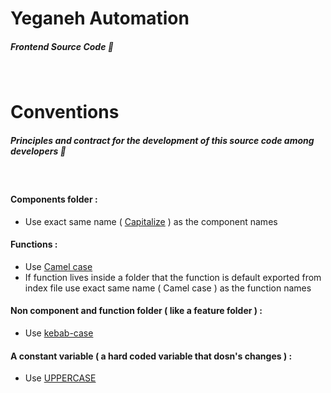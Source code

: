 # Yeganeh Automation

##### _Frontend Source Code 🚀_

&nbsp;

# Conventions

##### _Principles and contract for the development of this source code among developers 🤝_

&nbsp;

#### Components folder :

- Use exact same name ( [Capitalize][C] ) as the component names

#### Functions :

- Use [Camel case][Cc]
- If function lives inside a folder that the function is default exported from index file use exact same name ( Camel case ) as the function names

#### Non component and function folder ( like a feature folder ) :

- Use [kebab-case][kc]

#### A constant variable ( a hard coded variable that dosn's changes ) :

- Use [UPPERCASE][UC]

[//]: # "These are reference links used in the body of this note and get stripped out when the markdown processor does its job. There is no need to format nicely because it shouldn't be seen. Thanks SO - http://stackoverflow.com/questions/4823468/store-comments-in-markdown-syntax"
[C]: https://convertcase.net/
[Cc]: https://developer.mozilla.org/en-US/docs/Glossary/Camel_case
[kc]: https://developer.mozilla.org/en-US/docs/Glossary/Kebab_case
[UC]: https://uppercasemagazine.com/
